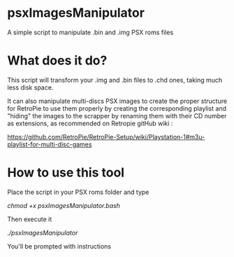 # psxImagesManipulator
A simple script to manipulate .bin and .img PSX roms files

# What does it do?
This script will transform your .img and .bin files to .chd ones, taking much less disk space.

It can also manipulate multi-discs PSX images to create the proper structure for RetroPie to use them properly by creating the corresponding playlist and "hiding" the images to the scrapper by renaming them with their CD number as extensions, as recommended on Retropie gitHub wiki :

https://github.com/RetroPie/RetroPie-Setup/wiki/Playstation-1#m3u-playlist-for-multi-disc-games

# How to use this tool
Place the script in your PSX roms folder and type

*chmod +x psxImagesManipulator.bash*

Then execute it

*./psxImagesManipulator*

You'll be prompted with instructions
